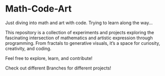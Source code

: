 # Math-Code-Art
Just diving into math and art with code. Trying to learn along the way... 

This repository is a collection of experiments and projects exploring the fascinating intersection of mathematics and artistic expression through programming. From fractals to generative visuals, it’s a space for curiosity, creativity, and coding.

Feel free to explore, learn, and contribute!

Check out different Branches for different projects!
